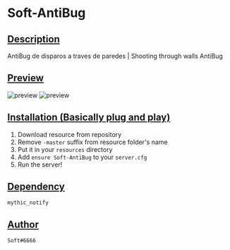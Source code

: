 # Soft-AntiBug
## <ins>Description
AntiBug de disparos a traves de paredes | Shooting through walls AntiBug

## <ins>Preview
![preview](https://media.discordapp.net/attachments/815773776645980211/815774750147346462/unknown.png?width=660&height=343)
![preview](https://media.discordapp.net/attachments/815773776645980211/815774868179386480/unknown.png)

## <ins>Installation (Basically plug and play)

1. Download resource from repository
2. Remove `-master` suffix from resource folder's name
3. Put it in your `resources` directory
4. Add `ensure Soft-AntiBug` to your `server.cfg`
5. Run the server!

## <ins>Dependency

`mythic_notify`

## <ins>Author

`Soft#6666`
